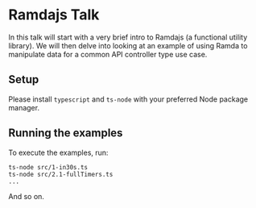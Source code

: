 # Ramdajs Talk

In this talk will start with a very brief intro to Ramdajs (a functional utility library). We will then delve into looking at an example of using Ramda to manipulate data for a common API controller type use case.

## Setup

Please install `typescript` and `ts-node` with your preferred Node package manager.

## Running the examples

To execute the examples, run:

```
ts-node src/1-in30s.ts
ts-node src/2.1-fullTimers.ts
...
```

And so on.
